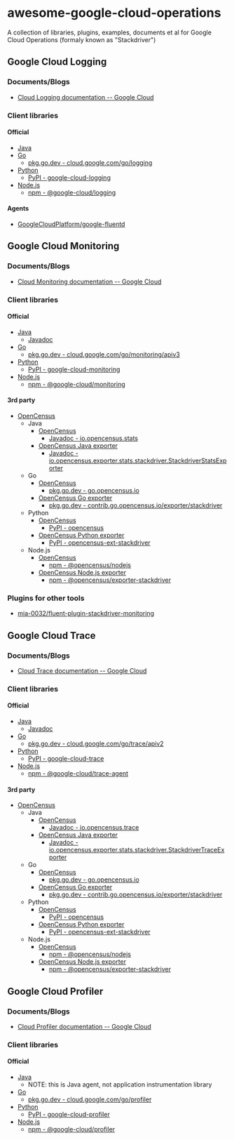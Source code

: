 # awesome-google-cloud-operations
A collection of libraries, plugins, examples, documents et al for Google Cloud Operations (formaly known as "Stackdriver")

## Google Cloud Logging

### Documents/Blogs

* [Cloud Logging documentation -- Google Cloud](https://cloud.google.com/logging/docs?hl=en)

### Client libraries

#### Official

* [Java](https://github.com/googleapis/java-logging)
* [Go](https://github.com/googleapis/google-cloud-go/tree/logging/v1.0.0/logging)
  * [pkg.go.dev - cloud.google.com/go/logging](https://pkg.go.dev/cloud.google.com/go/logging)
* [Python](https://github.com/googleapis/python-logging)
  * [PyPI - google-cloud-logging](https://pypi.org/project/google-cloud-logging/)
* [Node.js](https://github.com/googleapis/nodejs-logging)
  * [npm - @google-cloud/logging](https://www.npmjs.com/package/@google-cloud/logging)

#### Agents

* [GoogleCloudPlatform/google-fluentd](https://github.com/GoogleCloudPlatform/google-fluentd)

## Google Cloud Monitoring

### Documents/Blogs

* [Cloud Monitoring documentation -- Google Cloud](https://cloud.google.com/monitoring/docs/?hl=en)

### Client libraries

#### Official

* [Java](https://github.com/googleapis/java-monitoring)
  * [Javadoc](https://googleapis.dev/java/google-cloud-monitoring/latest/)
* [Go](https://github.com/googleapis/google-cloud-go/tree/master/monitoring/apiv3)
  * [pkg.go.dev - cloud.google.com/go/monitoring/apiv3](cloud.google.com/go/monitoring/apiv3)
* [Python](https://github.com/googleapis/python-monitoring)
  * [PyPI - google-cloud-monitoring](https://pypi.org/project/google-cloud-monitoring/)
* [Node.js](https://github.com/googleapis/nodejs-monitoring)
  * [npm - @google-cloud/monitoring](https://www.npmjs.com/package/@google-cloud/monitoring)

#### 3rd party

* [OpenCensus](https://opencensus.io/)
  * Java
    * [OpenCensus](https://github.com/census-instrumentation/opencensus-java)
      * [Javadoc - io.opencensus.stats](https://www.javadoc.io/doc/io.opencensus/opencensus-api/latest/index.html)
    * [OpenCensus Java exporter](https://github.com/census-instrumentation/opencensus-java/blob/master/exporters/stats/stackdriver/src/main/java/io/opencensus/exporter/stats/stackdriver/StackdriverStatsExporter.java)
      * [Javadoc - io.opencensus.exporter.stats.stackdriver.StackdriverStatsExporter](https://www.javadoc.io/doc/io.opencensus/opencensus-exporter-stats-stackdriver/latest/index.html)
  * Go
    * [OpenCensus](https://github.com/census-instrumentation/opencensus-go)
      * [pkg.go.dev - go.opencensus.io](https://pkg.go.dev/go.opencensus.io/)
    * [OpenCensus Go exporter](https://github.com/census-ecosystem/opencensus-go-exporter-stackdriver)
      * [pkg.go.dev - contrib.go.opencensus.io/exporter/stackdriver](https://pkg.go.dev/contrib.go.opencensus.io/exporter/stackdriver?tab=doc)
  * Python
    * [OpenCensus](https://github.com/census-instrumentation/opencensus-python)
      * [PyPI - opencensus](https://github.com/census-instrumentation/opencensus-python)
    * [OpenCensus Python exporter](https://github.com/census-instrumentation/opencensus-python/tree/master/contrib/opencensus-ext-stackdriver)
      * [PyPI - opencensus-ext-stackdriver](https://pypi.org/project/opencensus-ext-stackdriver/)
  * Node.js
    * [OpenCensus](https://github.com/census-instrumentation/opencensus-node)
      * [npm - @opencensus/nodejs](https://www.npmjs.com/package/@opencensus/nodejs)
    * [OpenCensus Node.js exporter](https://github.com/census-instrumentation/opencensus-node/tree/master/packages/opencensus-exporter-stackdriver)
      * [npm - @opencensus/exporter-stackdriver](https://www.npmjs.com/package/@opencensus/exporter-stackdriver)


### Plugins for other tools

* [mia-0032/fluent-plugin-stackdriver-monitoring](https://github.com/mia-0032/fluent-plugin-stackdriver-monitoring)


## Google Cloud Trace

### Documents/Blogs

* [Cloud Trace documentation -- Google Cloud](https://cloud.google.com/trace/docs/?hl=en)

### Client libraries

#### Official

* [Java](https://github.com/googleapis/java-trace)
  * [Javadoc](https://googleapis.dev/java/google-cloud-trace/latest/)
* [Go](https://github.com/googleapis/google-cloud-go/tree/master/trace/apiv2)
  * [pkg.go.dev - cloud.google.com/go/trace/apiv2](cloud.google.com/go/trace/apiv2)
* [Python](https://github.com/googleapis/python-trace)
  * [PyPI - google-cloud-trace](https://pypi.org/project/google-cloud-trace/)
* [Node.js](https://github.com/googleapis/nodejs-monitoring)
  * [npm - @google-cloud/trace-agent](https://www.npmjs.com/package/@google-cloud/trace-agent)

#### 3rd party

* [OpenCensus](https://opencensus.io/)
  * Java
    * [OpenCensus](https://github.com/census-instrumentation/opencensus-java)
      * [Javadoc - io.opencensus.trace](https://www.javadoc.io/doc/io.opencensus/opencensus-api/latest/index.html)
    * [OpenCensus Java exporter](https://github.com/census-instrumentation/opencensus-java/blob/master/exporters/trace/stackdriver/src/main/java/io/opencensus/exporter/trace/stackdriver/StackdriverTraceExporter.java)
      * [Javadoc - io.opencensus.exporter.stats.stackdriver.StackdriverTraceExporter](https://www.javadoc.io/doc/io.opencensus/opencensus-exporter-trace-stackdriver/latest/index.html)
  * Go
    * [OpenCensus](https://github.com/census-instrumentation/opencensus-go)
      * [pkg.go.dev - go.opencensus.io](https://pkg.go.dev/go.opencensus.io/)
    * [OpenCensus Go exporter](https://github.com/census-ecosystem/opencensus-go-exporter-stackdriver)
      * [pkg.go.dev - contrib.go.opencensus.io/exporter/stackdriver](https://pkg.go.dev/contrib.go.opencensus.io/exporter/stackdriver?tab=doc)
  * Python
    * [OpenCensus](https://github.com/census-instrumentation/opencensus-python)
      * [PyPI - opencensus](https://github.com/census-instrumentation/opencensus-python)
    * [OpenCensus Python exporter](https://github.com/census-instrumentation/opencensus-python/tree/master/contrib/opencensus-ext-stackdriver)
      * [PyPI - opencensus-ext-stackdriver](https://pypi.org/project/opencensus-ext-stackdriver/)
  * Node.js
    * [OpenCensus](https://github.com/census-instrumentation/opencensus-node)
      * [npm - @opencensus/nodejs](https://www.npmjs.com/package/@opencensus/nodejs)
    * [OpenCensus Node.js exporter](https://github.com/census-instrumentation/opencensus-node/tree/master/packages/opencensus-exporter-stackdriver)
      * [npm - @opencensus/exporter-stackdriver](https://www.npmjs.com/package/@opencensus/exporter-stackdriver)


## Google Cloud Profiler

### Documents/Blogs

* [Cloud Profiler documentation -- Google Cloud](https://cloud.google.com/profiler/docs/about-profiler)

### Client libraries

#### Official

* [Java](https://github.com/GoogleCloudPlatform/cloud-profiler-java)
  * NOTE: this is Java agent, not application instrumentation library
* [Go](https://github.com/googleapis/google-cloud-go/tree/master/profiler)
  * [pkg.go.dev - cloud.google.com/go/profiler](cloud.google.com/go/profiler)
* [Python](https://github.com/GoogleCloudPlatform/cloud-profiler-python)
  * [PyPI - google-cloud-profiler](https://pypi.org/project/google-cloud-profiler)
* [Node.js](https://github.com/googleapis/cloud-profiler-nodejs)
  * [npm - @google-cloud/profiler](https://www.npmjs.com/package/@google-cloud/profiler)